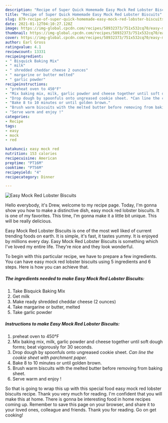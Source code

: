 ```yaml
---
description: "Recipe of Super Quick Homemade Easy Mock Red Lobster Biscuits"
title: "Recipe of Super Quick Homemade Easy Mock Red Lobster Biscuits"
slug: 879-recipe-of-super-quick-homemade-easy-mock-red-lobster-biscuits
date: 2021-01-12T04:10:27.128Z
image: https://img-global.cpcdn.com/recipes/58932373/751x532cq70/easy-mock-red-lobster-biscuits-recipe-main-photo.jpg
thumbnail: https://img-global.cpcdn.com/recipes/58932373/751x532cq70/easy-mock-red-lobster-biscuits-recipe-main-photo.jpg
cover: https://img-global.cpcdn.com/recipes/58932373/751x532cq70/easy-mock-red-lobster-biscuits-recipe-main-photo.jpg
author: Earl Gross
ratingvalue: 4.1
reviewcount: 13331
recipeingredient:
- " Bisquick Baking Mix"
- " milk"
- " shredded cheddar cheese 2 ounces"
- " margarine or butter melted"
- " garlic powder"
recipeinstructions:
- "preheat oven to 450°F"
- "Mix baking mix, milk, garlic powder and cheese together until soft dough forms; beat vigorously for 30 seconds."
- "Drop dough by spoonfuls onto ungreased cookie sheet. *Can line the cookie sheet with parchment paper.*"
- "Bake 8 to 10 minutes or until golden brown."
- "Brush warm biscuits with the melted butter before removing from baking sheet."
- "Serve warm and enjoy !"
categories:
- Recipe
tags:
- easy
- mock
- red

katakunci: easy mock red 
nutrition: 153 calories
recipecuisine: American
preptime: "PT16M"
cooktime: "PT56M"
recipeyield: "4"
recipecategory: Dinner

---
```



![Easy Mock Red Lobster Biscuits](https://img-global.cpcdn.com/recipes/58932373/751x532cq70/easy-mock-red-lobster-biscuits-recipe-main-photo.jpg)

Hello everybody, it's Drew, welcome to my recipe page. Today, I'm gonna show you how to make a distinctive dish, easy mock red lobster biscuits. It is one of my favorites. This time, I'm gonna make it a little bit unique. This will be really delicious.

Easy Mock Red Lobster Biscuits is one of the most well liked of current trending foods on earth. It is simple, it's fast, it tastes yummy. It is enjoyed by millions every day. Easy Mock Red Lobster Biscuits is something which I've loved my entire life. They're nice and they look wonderful.




To begin with this particular recipe, we have to prepare a few ingredients. You can have easy mock red lobster biscuits using 5 ingredients and 6 steps. Here is how you can achieve that.

<!--inarticleads1-->

##### The ingredients needed to make Easy Mock Red Lobster Biscuits:

1. Take  Bisquick Baking Mix
1. Get  milk
1. Make ready  shredded cheddar cheese (2 ounces)
1. Take  margarine or butter, melted
1. Take  garlic powder




<!--inarticleads2-->

##### Instructions to make Easy Mock Red Lobster Biscuits:

1. preheat oven to 450°F
1. Mix baking mix, milk, garlic powder and cheese together until soft dough forms; beat vigorously for 30 seconds.
1. Drop dough by spoonfuls onto ungreased cookie sheet. *Can line the cookie sheet with parchment paper.*
1. Bake 8 to 10 minutes or until golden brown.
1. Brush warm biscuits with the melted butter before removing from baking sheet.
1. Serve warm and enjoy !




So that is going to wrap this up with this special food easy mock red lobster biscuits recipe. Thank you very much for reading. I'm confident that you will make this at home. There is gonna be interesting food in home recipes coming up. Remember to save this page on your browser, and share it to your loved ones, colleague and friends. Thank you for reading. Go on get cooking!
